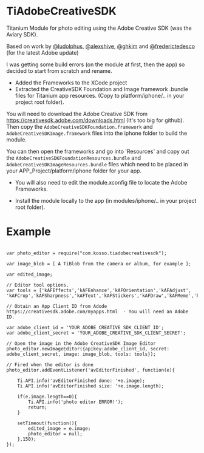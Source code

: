 # TiAdobeCreativeSDK
Titanium Module for photo editing using the Adobe Creative SDK (was the Aviary SDK).

Based on work by [@ludolphus](https://github.com/ludolphus/AviaryModule), [@alexshive](https://github.com/alexshive/AviaryModule), [@ghkim](https://github.com/ghkim/AviaryModule) and [@frederictedesco](https://github.com/frederictedesco/Adobe-Creative-Image-module-for-Titanium) (for the latest Adobe update)

I was getting some build errors (on the module at first, then the app) so decided to start from scratch and rename. 


- Added the Frameworks to the XCode project
- Extracted the CreativeSDK Foundation and Image framework .bundle files for Titanium app resources.  (Copy to platform/iphone/.. in your project root folder).

You will need to download the Adobe Creative SDK from https://creativesdk.adobe.com/downloads.html  (It's too big for github). Then copy the `AdobeCreativeSDKFoundation.framework` and `AdobeCreativeSDKImage.framework` files into the iphone folder to build the module. 

You can then open the frameworks and go into 'Resources' and copy out the `AdobeCreativeSDKFoundationResources.bundle` and `AdobeCreativeSDKImageResources.bundle` files which need to be placed in your APP_Project/platform/iphone folder for your app. 

- You will also need to edit the module.xconfig file to locate the Adobe Frameworks. 

- Install the module locally to the app (in modules/iphone/.. in your project root folder).


# Example

~~~

var photo_editor = require("com.kosso.tiadobecreativesdk");

var image_blob = [ A TiBlob from the camera or album, for example ];

var edited_image;

// Editor tool options.
var tools = ['kAFEffects','kAFEnhance','kAFOrientation','kAFAdjust', 'kAFCrop','kAFSharpness','kAFText','kAFStickers','kAFDraw','kAFMeme','kAFFrames','kAFFocus'];

// Obtain an App Client ID from Adode https://creativesdk.adobe.com/myapps.html  - You will need an Adobe ID. 

var adobe_client_id = 'YOUR_ADOBE_CREATIVE_SDK_CLIENT_ID';
var adobe_client_secret = 'YOUR_ADOBE_CREATIVE_SDK_CLIENT_SECRET';

// Open the image in the Adobe CreativeSDK Image Editor
photo_editor.newImageEditor({apikey:adobe_client_id, secret: adobe_client_secret, image: image_blob, tools: tools});
 
// Fired when the editor is done 
photo_editor.addEventListener('avEditorFinished', function(e){

	Ti.API.info('avEditorFinished done: '+e.image);
	Ti.API.info('avEditorFinished size: '+e.image.length);

	if(e.image.length==0){
		Ti.API.info('photo editor ERROR!');
		return;
	}

	setTimeout(function(){
		edited_image = e.image;
		photo_editor = null;
	},150);		
});

~~~